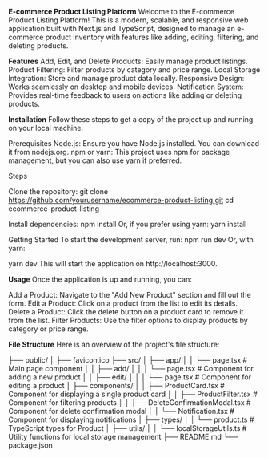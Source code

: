 **E-commerce Product Listing Platform**
Welcome to the E-commerce Product Listing Platform! This is a modern, scalable, and responsive web application built with Next.js and TypeScript, designed to manage an e-commerce product inventory with features like adding, editing, filtering, and deleting products.

**Features**
Add, Edit, and Delete Products: Easily manage product listings.
Product Filtering: Filter products by category and price range.
Local Storage Integration: Store and manage product data locally.
Responsive Design: Works seamlessly on desktop and mobile devices.
Notification System: Provides real-time feedback to users on actions like adding or deleting products.

**Installation**
Follow these steps to get a copy of the project up and running on your local machine.

Prerequisites
Node.js: Ensure you have Node.js installed. You can download it from nodejs.org.
npm or yarn: This project uses npm for package management, but you can also use yarn if preferred.

Steps

Clone the repository:
git clone https://github.com/yourusername/ecommerce-product-listing.git
cd ecommerce-product-listing

Install dependencies:
npm install
Or, if you prefer using yarn:
yarn install

Getting Started
To start the development server, run:
npm run dev
Or, with yarn:

yarn dev
This will start the application on http://localhost:3000.

**Usage**
Once the application is up and running, you can:

Add a Product: Navigate to the "Add New Product" section and fill out the form.
Edit a Product: Click on a product from the list to edit its details.
Delete a Product: Click the delete button on a product card to remove it from the list.
Filter Products: Use the filter options to display products by category or price range.


**File Structure**
Here is an overview of the project's file structure:


├── public/
│   ├── favicon.ico
├── src/
│   ├── app/
│   │   ├── page.tsx             # Main page component
│   │   ├── add/
│   │   │   └── page.tsx         # Component for adding a new product
│   │   ├── edit/
│   │   │   └── page.tsx         # Component for editing a product
│   ├── components/
│   │   ├── ProductCard.tsx      # Component for displaying a single product card
│   │   ├── ProductFilter.tsx    # Component for filtering products
│   │   ├── DeleteConfirmationModal.tsx # Component for delete confirmation modal
│   │   └── Notification.tsx     # Component for displaying notifications
│   ├── types/
│   │   └── product.ts           # TypeScript types for Product
│   ├── utils/
│   │   └── localStorageUtils.ts # Utility functions for local storage management
├── README.md
└── package.json


